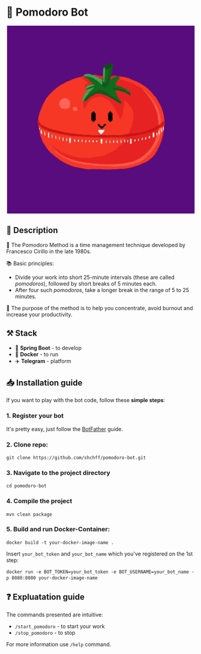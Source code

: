 # 🍅 Pomodoro Bot

<div align="center">
    <img width="500" src="assets/pomodoro-avatar.jpg" alt="pomodoro image"/>
</div>

## 📕 Description

🍅 The Pomodoro Method is a time management technique developed by Francesco Cirillo in the late 1980s.

📚 Basic principles:
- Divide your work into short 25-minute intervals (these are called _pomodoros_), followed by short breaks of 5 minutes each.
- After four such _pomodoros_, take a longer break in the range of 5 to 25 minutes.

🎯 The purpose of the method is to help you concentrate, avoid burnout and increase your productivity.

## ⚒️ Stack

- 🌱 **Spring Boot** - to develop
- 🐋 **Docker** - to run
- ✈️ **Telegram** - platform

## 📥 Installation guide

If you want to play with the bot code, follow these **simple steps**:

### 1. Register your bot
It's pretty easy, just follow the [BotFather](https://telegram.me/BotFather) guide.
### 2. Clone repo:
```shell
git clone https://github.com/shchff/pomodoro-bot.git
```
### 3. Navigate to the project directory
```shell
cd pomodoro-bot
```
### 4. Compile the project
```shell
mvn clean package
```
### 5. Build and run Docker-Container:
```shell
docker build -t your-docker-image-name .
```
Insert `your_bot_token` and `your_bot_name` which you've registered on the 1st step:
```shell
docker run -e BOT_TOKEN=your_bot_token -e BOT_USERNAME=your_bot_name -p 8080:8080 your-docker-image-name
```

## ❓ Expluatation guide

The commands presented are intuitive:
- `/start_pomodoro` - to start your work
- `/stop_pomodoro` - to stop

For more information use `/help` command.

